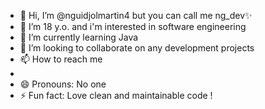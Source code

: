 - 👋 Hi, I’m @nguidjolmartin4 but you can call me ng_dev✨
- 👀 I’m 18 y.o. and i'm interested in software engineering
- 🌱 I’m currently learning Java
- 💞️ I’m looking to collaborate on any development projects
- 📫 How to reach me
-   [instagram]: @nguidjolmartin
- 😄 Pronouns: No one
- ⚡ Fun fact: Love clean and maintainable code !

<!---
nguidjolmartin4/nguidjolmartin4 is a ✨ special ✨ repository because its `README.md` (this file) appears on your GitHub profile.
You can click the Preview link to take a look at your changes.
--->
